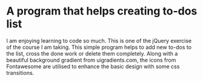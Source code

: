 # A program that helps creating to-dos list
I am enjoying learning to code so much. This is one of the jQuery exercise of the course I am taking. This simple program helps to add new to-dos to the list, cross the done work or delete them completely. Along with a beautiful background gradient from uigradients.com, the icons from Fontawesome are utilised to enhance the basic design with some css transitions.
